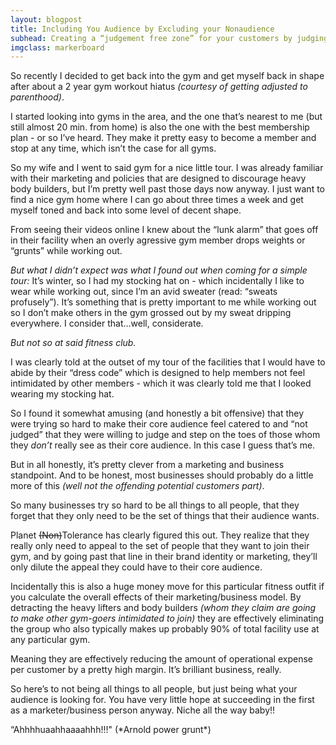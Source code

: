 ```yaml
---
layout: blogpost
title: Including You Audience by Excluding your Nonaudience
subhead: Creating a “judgement free zone” for your customers by judging your non-customers.
imgclass: markerboard
---
```


<p>So recently I decided to get back into the gym and get myself back in shape after about a 2 year gym workout hiatus <em>(courtesy of getting adjusted to parenthood)</em>.</p>

<p>I started looking into gyms in the area, and the one that’s nearest to me (but still almost 20 min. from home) is also the one with the best membership plan - or so I’ve heard. They make it pretty easy to become a member and stop at any time, which isn’t the case for all gyms.</p>

<p>So my wife and I went to said gym for a nice little tour. I was already familiar with their marketing and policies that are designed to discourage heavy body builders, but I’m pretty well past those days now anyway. I just want to find a nice gym home where I can go about three times a week and get myself toned and back into some level of decent shape.</p>

<p>From seeing their videos online I knew about the “lunk alarm” that goes off in their facility when an overly agressive gym member drops weights or “grunts” while working out.</p>

<p><em>But what I didn’t expect was what I found out when coming for a simple tour:</em> It’s winter, so I had my stocking hat on - which incidentally I like to wear while working out, since I’m an avid sweater (read: “sweats profusely”). It’s something that is pretty important to me while working out so I don’t make others in the gym grossed out by my sweat dripping everywhere. I consider that…well, considerate.</p>

<p><em>But not so at said fitness club.</em></p>

<p>I was clearly told at the outset of my tour of the facilities that I would have to abide by their “dress code” which is designed to help members not feel intimidated by other members - which it was clearly told me that I looked wearing my stocking hat.</p>

<p>So I found it somewhat amusing (and honestly a bit offensive) that they were trying so hard to make their core audience feel catered to and “not judged” that they were willing to judge and step on the toes of those whom they <em>don’t</em> really see as their core audience. In this case I guess that’s me.</p>

<p>But in all honestly, it’s pretty clever from a marketing and business standpoint. And to be honest, most businesses should probably do a little more of this <em>(well not the offending potential customers part)</em>.</p>

<p>So many businesses try so hard to be all things to all people, that they forget that they only need to be the set of things that their audience wants.</p>

<p>Planet <del>(Non)</del>Tolerance has clearly figured this out. They realize that they really only need to appeal to the set of people that they want to join their gym, and by going past that line in their brand identity or marketing, they’ll only dilute the appeal they could have to their core audience.</p>

<p>Incidentally this is also a huge money move for this particular fitness outfit if you calculate the overall effects of their marketing/business model. By detracting the heavy lifters and body builders <em>(whom they claim are going to make other gym-goers intimidated to join)</em> they are effectively eliminating the group who also typically makes up probably 90% of total facility use at any particular gym.</p>

<p>Meaning they are effectively reducing the amount of operational expense per customer by a pretty high margin. It’s brilliant business, really.</p>

<p>So here’s to not being all things to all people, but just being what your audience is looking for. You have very little hope at succeeding in the first as a marketer/business person anyway. Niche all the way baby!!</p>

<p class="disclaimer">“Ahhhhuaahhaaaahhh!!!" (*Arnold power grunt*)</p>